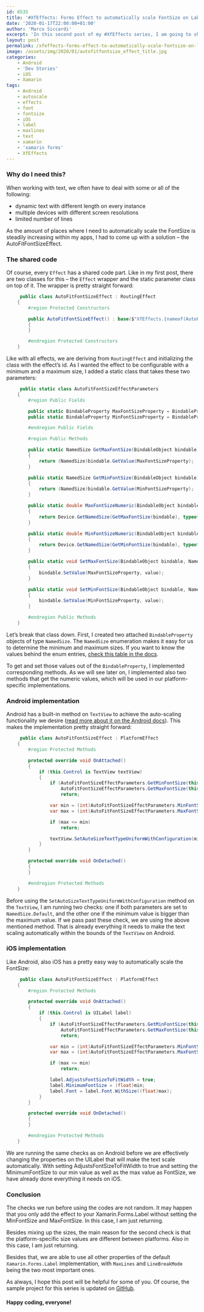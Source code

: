 ```yaml
---
id: 6535
title: '#XfEffects: Forms Effect to automatically scale FontSize on Label'
date: '2020-01-17T22:00:00+01:00'
author: 'Marco Siccardi'
excerpt: 'In this second post of my #XfEffects series, I am going to show you how to make the text of a Label grow and shrink within a defined range, based on the Xamarin.Forms.NamedSize enumeration.'
layout: post
permalink: /xfeffects-forms-effect-to-automatically-scale-fontsize-on-label/
image: /assets/img/2020/01/autofitfontsize_effect_title.jpg
categories:
    - Android
    - 'Dev Stories'
    - iOS
    - Xamarin
tags:
    - Android
    - autoscale
    - effects
    - font
    - fontsize
    - iOS
    - label
    - maxlines
    - text
    - xamarin
    - 'xamarin forms'
    - XfEffects
---
```


### Why do I need this?

When working with text, we often have to deal with some or all of the following:

- dynamic text with different length on every instance
- multiple devices with different screen resolutions
- limited number of lines

As the amount of places where I need to automatically scale the FontSize is steadily increasing within my apps, I had to come up with a solution – the AutoFitFontSizeEffect.

### The shared code

Of course, every `Effect` has a shared code part. Like in my first post, there are two classes for this – the `Effect` wrapper and the static parameter class on top of it. The wrapper is pretty straight forward:

``` csharp
     public class AutoFitFontSizeEffect : RoutingEffect
    {
        #region Protected Constructors

        public AutoFitFontSizeEffect() : base($"XfEffects.{nameof(AutoFitFontSizeEffect)}")
        {
        }

        #endregion Protected Constructors
    }
```
 
Like with all effects, we are deriving from `RoutingEffect` and initializing the class with the effect’s id. As I wanted the effect to be configurable with a minimum and a maximum size, I added a static class that takes these two parameters:

``` csharp
     public static class AutoFitFontSizeEffectParameters
    {
        #region Public Fields

        public static BindableProperty MaxFontSizeProperty = BindableProperty.CreateAttached("MaxFontSize", typeof(NamedSize), typeof(AutoFitFontSizeEffectParameters), NamedSize.Large, BindingMode.Default);
        public static BindableProperty MinFontSizeProperty = BindableProperty.CreateAttached("MinFontSize", typeof(NamedSize), typeof(AutoFitFontSizeEffectParameters), NamedSize.Default, BindingMode.Default);

        #endregion Public Fields

        #region Public Methods

        public static NamedSize GetMaxFontSize(BindableObject bindable)
        {
            return (NamedSize)bindable.GetValue(MaxFontSizeProperty);
        }

        public static NamedSize GetMinFontSize(BindableObject bindable)
        {
            return (NamedSize)bindable.GetValue(MinFontSizeProperty);
        }

        public static double MaxFontSizeNumeric(BindableObject bindable)
        {
            return Device.GetNamedSize(GetMaxFontSize(bindable), typeof(Label));
        }

        public static double MinFontSizeNumeric(BindableObject bindable)
        {
            return Device.GetNamedSize(GetMinFontSize(bindable), typeof(Label));
        }

        public static void SetMaxFontSize(BindableObject bindable, NamedSize value)
        {
            bindable.SetValue(MaxFontSizeProperty, value);
        }

        public static void SetMinFontSize(BindableObject bindable, NamedSize value)
        {
            bindable.SetValue(MinFontSizeProperty, value);
        }

        #endregion Public Methods
    }
```
 
Let’s break that class down. First, I created two attached `BindableProperty` objects of type `NamedSize`. The `NamedSize` enumeration makes it easy for us to determine the minimum and maximum sizes. If you want to know the values behind the enum entries, [check this table in the docs](https://docs.microsoft.com/en-us/xamarin/xamarin-forms/user-interface/text/fonts#named-font-sizes).

To get and set those values out of the `BindableProperty`, I implemented corresponding methods. As we will see later on, I implemented also two methods that get the numeric values, which will be used in our platform-specific implementations.

### Android implementation

Android has a built-in method on `TextView` to achieve the auto-scaling functionality we desire ([read more about it on the Android docs](https://developer.android.com/guide/topics/ui/look-and-feel/autosizing-textview)). This makes the implementation pretty straight forward:

``` csharp
     public class AutoFitFontSizeEffect : PlatformEffect
    {
        #region Protected Methods

        protected override void OnAttached()
        {
            if (this.Control is TextView textView)
            {
                if (AutoFitFontSizeEffectParameters.GetMinFontSize(this.Element) == NamedSize.Default &&
                    AutoFitFontSizeEffectParameters.GetMaxFontSize(this.Element) == NamedSize.Default)
                    return;

                var min = (int)AutoFitFontSizeEffectParameters.MinFontSizeNumeric(this.Element);
                var max = (int)AutoFitFontSizeEffectParameters.MaxFontSizeNumeric(this.Element);

                if (max <= min)
                    return;

                textView.SetAutoSizeTextTypeUniformWithConfiguration(min, max, 1, (int)ComplexUnitType.Sp);
            }
        }

        protected override void OnDetached()
        {
        }

        #endregion Protected Methods
    }
```
 
Before using the `SetAutoSizeTextTypeUniformWithConfiguration` method on the `TextView`, I am running two checks: one if both parameters are set to `NamedSize.Default`, and the other one if the minimum value is bigger than the maximum value. If we pass past these check, we are using the above mentioned method. That is already everything it needs to make the text scaling automatically within the bounds of the `TextView` on Android.

### iOS implementation

Like Android, also iOS has a pretty easy way to automatically scale the FontSize:

``` csharp
     public class AutoFitFontSizeEffect : PlatformEffect
    {
        #region Protected Methods

        protected override void OnAttached()
        {
            if (this.Control is UILabel label)
            {
                if (AutoFitFontSizeEffectParameters.GetMinFontSize(this.Element) == NamedSize.Default &&
                    AutoFitFontSizeEffectParameters.GetMaxFontSize(this.Element) == NamedSize.Default)
                    return;

                var min = (int)AutoFitFontSizeEffectParameters.MinFontSizeNumeric(this.Element);
                var max = (int)AutoFitFontSizeEffectParameters.MaxFontSizeNumeric(this.Element);

                if (max <= min)
                    return;

                label.AdjustsFontSizeToFitWidth = true;
                label.MinimumFontSize = (float)min;
                label.Font = label.Font.WithSize((float)max);
            }
        }

        protected override void OnDetached()
        {
        }

        #endregion Protected Methods
    }
```
 
We are running the same checks as on Android before we are effectively changing the properties on the UILabel that will make the text scale automatically. With setting AdjustsFontSizeToFitWidth to true and setting the MinimumFontSize to our min value as well as the max value as FontSize, we have already done everything it needs on iOS.

### Conclusion

The checks we run before using the codes are not random. It may happen that you only add the effect to your Xamarin.Forms.Label without setting the MinFontSize and MaxFontSize. In this case, I am just returning.

Besides mixing up the sizes, the main reason for the second check is that the platform-specific size values are different between platforms. Also in this case, I am just returning.

Besides that, we are able to use all other properties of the default `Xamarin.Forms.Label` implementation, with `MaxLines` and `LineBreakMode` being the two most important ones.

As always, I hope this post will be helpful for some of you. Of course, the sample project for this series is updated on [GitHub](https://github.com/MSiccDev/XfEffects).

#### Happy coding, everyone! 